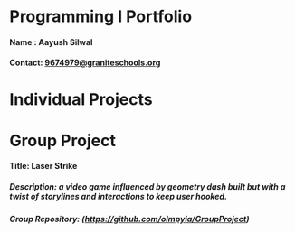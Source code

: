 # Programming I Portfolio     
#### Name : Aayush Silwal           
#### Contact: 9674979@graniteschools.org

# Individual Projects

# Group Project
#### Title: Laser Strike
##### Description: a video game influenced by geometry dash built but with a twist of storylines and interactions to keep user hooked. 
##### Group Repository: (https://github.com/olmpyia/GroupProject)

